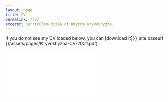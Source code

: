 ```yaml
---
layout: page
title: CV
permalink: /cv/
excerpt: Curriculum Vitae of Dmytro Kryvokhyzha.
--- 
```


If you do not see my CV loaded below, you can [download it]({{ site.baseurl }}/assets/pages/Kryvokhyzha-CV-2021.pdf).

<div class="embed-container" style="padding-bottom: 100%">
<embed src="{{ site.baseurl }}/assets/pages/Kryvokhyzha-CV-2021.pdf" type="application/pdf"/>
</div> 